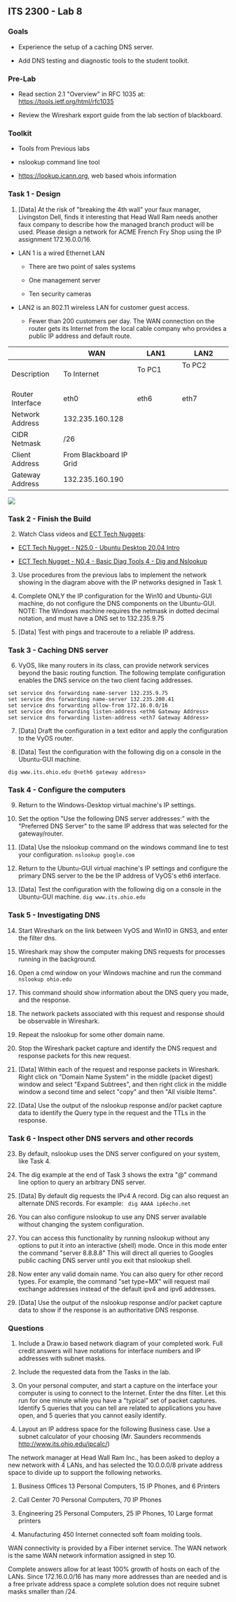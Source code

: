 ## ITS 2300 - Lab 8
### Goals 

-   Experience the setup of a caching DNS server.

-   Add DNS testing and diagnostic tools to the student toolkit.

### Pre-Lab

-   Read section 2.1 "Overview" in RFC 1035 at: <https://tools.ietf.org/html/rfc1035>

-   Review the Wireshark export guide from the lab section of blackboard.

### Toolkit

-   Tools from Previous labs

-   nslookup command line tool

-   <https://lookup.icann.org>, web based whois information

### Task 1 - Design 

1.  [Data] At the risk of "breaking the 4th wall" your faux manager, Livingston Dell, finds it interesting that Head Wall Ram needs another faux company to describe how the managed branch product will be used. Please design a network for ACME French Fry Shop using the IP assignment 172.16.0.0/16.

-   LAN 1 is a wired Ethernet LAN

    -   There are two point of sales systems

    -   One management server

    -   Ten security cameras

-   LAN2 is an 802.11 wireless LAN for customer guest access.

    -   Fewer than 200 customers per day. The WAN connection on the router gets its Internet from the local cable company who provides a public IP address and default route.

|                   |**WAN**            |**LAN1**           |**LAN2**
|--                         |--                 |--                 |--
|Description                |To Internet        |To PC1&nbsp; &nbsp; &nbsp; &nbsp; &nbsp; &nbsp; &nbsp; &nbsp; &nbsp; &nbsp; &nbsp; &nbsp; &nbsp; &nbsp;             |To PC2&nbsp; &nbsp; &nbsp; &nbsp; &nbsp; &nbsp; &nbsp; &nbsp; &nbsp; &nbsp; &nbsp; &nbsp; &nbsp; &nbsp; &nbsp; &nbsp; &nbsp; &nbsp;
|Router Interface           |eth0               |eth6               |eth7
|Network Address            |132.235.160.128    |                   |
|CIDR Netmask               |/26                |                   |
|Client Address              | From Blackboard IP Grid|              |
|Gateway Address            |132.235.160.190    |                   |

![](Lab9.png)

### Task 2 - Finish the Build 

2.  Watch Class videos and [ECT Tech Nuggets](https://www.youtube.com/playlist?list=PLEA5GnkCPRTlvN_eyR99jOSsBCaV6khRS):

-   [ECT Tech Nugget - N25.0 - Ubuntu Desktop 20.04 Intro](https://www.youtube.com/watch?v=X4bfK24sbzM&list=PLEA5GnkCPRTlvN_eyR99jOSsBCaV6khRS&index=34)

-   [ECT Tech Nugget - N0.4 - Basic Diag Tools 4 - Dig and Nslookup](https://www.youtube.com/watch?v=gD-Tk1Bk7x0&list=PLEA5GnkCPRTlvN_eyR99jOSsBCaV6khRS&index=4)

3.  Use procedures from the previous labs to implement the network showing in the diagram above with the IP networks designed in Task 1.

4.  Complete ONLY the IP configuration for the Win10 and Ubuntu-GUI machine, do not configure the DNS components on the Ubuntu-GUI.  NOTE: The Windows machine requires the netmask in dotted decimal notation, and must have a DNS set to 132.235.9.75

5.  [Data] Test with pings and traceroute to a reliable IP address.

### Task 3 - Caching DNS server

6.  VyOS, like many routers in its class, can provide network services beyond the basic routing function. The following template configuration enables the DNS service on the two client facing addresses.
```
set service dns forwarding name-server 132.235.9.75
set service dns forwarding name-server 132.235.200.41
set service dns forwarding allow-from 172.16.0.0/16
set service dns forwarding listen-address <eth6 Gateway Address>
set service dns forwarding listen-address <eth7 Gateway Address>
```

7.  [Data] Draft the configuration in a text editor and apply the configuration to the VyOS router.

8.  [Data] Test the configuration with the following dig on a console in the Ubuntu-GUI machine.

`dig www.its.ohio.edu @<eth6 gateway address>`

### Task 4 - Configure the computers

9.  Return to the Windows-Desktop virtual machine's IP settings.

10. Set the option "Use the following DNS server addresses:" with the "Preferred DNS Server" to the same IP address that was selected for the gateway/router.

11. [Data] Use the nslookup command on the windows command line to test your configuration.
`nslookup google.com`

12. Return to the Ubuntu-GUI virtual machine's IP settings and configure the primary DNS server to the be the IP address of VyOS's eth6 interface.

13. [Data] Test the configuration with the following dig on a console in the Ubuntu-GUI machine.
``dig www.its.ohio.edu``

### Task 5 - Investigating DNS

14. Start Wireshark on the link between VyOS and Win10 in GNS3, and enter the filter dns.

15. Wireshark may show the computer making DNS requests for processes running in the background.

16. Open a cmd window on your Windows machine and run the command
    ``nslookup ohio.edu``

17. This command should show information about the DNS query you made, and the response.

18. The network packets associated with this request and response should be observable in Wireshark.

19. Repeat the nslookup for some other domain name.

20. Stop the Wireshark packet capture and identify the DNS request and response packets for this new request.

21. [Data] Within each of the request and response packets in Wireshark. Right click on "Domain Name System" in the middle (packet digest) window and select "Expand Subtrees", and then right click in
the middle window a second time and select "copy" and then "All visible Items".

22. [Data] Use the output of the nslookup response and/or packet capture data to identify the Query type in the request and the TTLs in the response.

### Task 6 - Inspect other DNS servers and other records

23. By default, nslookup uses the DNS server configured on your system, like Task 4.

24. The dig example at the end of Task 3 shows the extra "@" command line option to query an arbitrary DNS server.

25. [Data] By default dig requests the IPv4 A record. Dig can also request an alternate DNS records. For example:
`` dig AAAA ip6echo.net``

26. You can also configure nslookup to use any DNS server available without changing the system configuration.

27. You can access this functionality by running nslookup without any options to put it into an interactive (shell) mode. Once in this mode enter the command "server 8.8.8.8" This will direct all queries to Googles public caching DNS server until you exit that nslookup shell.

28. Now enter any valid domain name. You can also query for other record types. For example, the command "set type=MX" will request mail exchange addresses instead of the default ipv4 and ipv6 addresses.

29. [Data] Use the output of the nslookup response and/or packet capture data to show if the response is an authoritative DNS response.

### Questions

1.  Include a Draw.io based network diagram of your completed work. Full credit answers will have notations for interface numbers and IP addresses with subnet masks.

2.  Include the requested data from the Tasks in the lab.

3.  On your personal computer, and start a capture on the interface your computer is using to connect to the Internet. Enter the dns filter. Let this run for one minute while you have a "typical" set of packet captures. Identify 5 queries that you can tell are related to applications you have open, and 5 queries that you cannot easily identify.

4.  Layout an IP address space for the following Business case. Use a subnet calculator of your choosing (Mr. Saunders recommends <http://www.its.ohio.edu/ipcalc/>)

The network manager at Head Wall Ram Inc., has been asked to deploy a new network with 4 LANs, and has selected the 10.0.0.0/8 private address space to divide up to support the following networks.

1)  Business Offices 13 Personal Computers, 15 IP Phones, and 6 Printers

2)  Call Center 70 Personal Computers, 70 IP Phones

3)  Engineering 25 Personal Computers, 25 IP Phones, 10 Large format printers

4)  Manufacturing 450 Internet connected soft foam molding tools.

WAN connectivity is provided by a Fiber internet service. The WAN network is the same WAN network information assigned in step 10.

Complete answers allow for at least 100% growth of hosts on each of the LANs. Since 172.16.0.0/16 has many more addresses than are needed and is a free private address space a complete solution does not require subnet masks smaller than /24.
